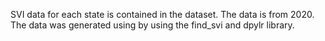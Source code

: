 SVI data for each state is contained in the dataset. The data is from 2020. The data was generated using by using the find_svi and dpylr library.
